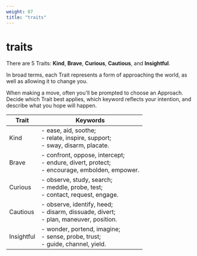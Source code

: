 ```yaml
---
weight: 07
title: "traits"
---
```


# traits

There are 5 Traits: **Kind**, **Brave**, **Curious**, **Cautious**, and **Insightful**.

In broad terms, each Trait represents a form of approaching the world, as well as allowing it to change you.

When making a move, often you'll be prompted to choose an Approach. Decide which Trait best applies, which keyword reflects your intention, and describe what you hope will happen.

| Trait      | Keywords                                                                                        |
| ---------- | ----------------------------------------------------------------------------------------------- |
| Kind       | - ease, aid, soothe;<br>- relate, inspire, support;<br>- sway, disarm, placate.                 |
| Brave      | - confront, oppose, intercept;<br>- endure, divert, protect;<br>- encourage, embolden, empower. |
| Curious    | - observe, study, search;<br>- meddle, probe, test;<br>- contact, request, engage.              |
| Cautious   | - observe, identify, heed;<br>- disarm, dissuade, divert;<br>- plan, maneuver, position.        |
| Insightful | - wonder, portend, imagine;<br>- sense, probe, trust;<br>- guide, channel, yield.               |